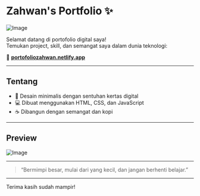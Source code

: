 # Zahwan's Portfolio ✨

![Image](https://github.com/user-attachments/assets/261bb080-8899-4b31-8d21-3f7656d7b239)

Selamat datang di portofolio digital saya!  
Temukan project, skill, dan semangat saya dalam dunia teknologi:

🔗 **[portofoliozahwan.netlify.app](https://portofoliozahwan.netlify.app/)**

---

## Tentang

- 🎨 Desain minimalis dengan sentuhan kertas digital  
- 💻 Dibuat menggunakan HTML, CSS, dan JavaScript  
- ☕ Dibangun dengan semangat dan kopi

---

## Preview

![Image](https://github.com/user-attachments/assets/846c16e9-201b-4b30-97a4-c61bf30e0428)

---

> “Bermimpi besar, mulai dari yang kecil, dan jangan berhenti belajar.”

---

Terima kasih sudah mampir!
